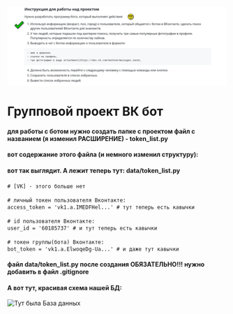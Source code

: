 ![чек лист](tasks.png)


# Групповой проект ВК бот 

#### для работы с ботом нужно создать папке с проектом файл с названием (я изменил РАСШИРЕНИЕ) - token_list.py

#### вот содержание этого файла (и немного изменил структуру):
#### вот так выглядит. А лежит теперь тут: data/token_list.py


```
# [VK] - этого больше нет

# личный токен пользователя Вконтакте:
access_token = 'vk1.a.IMEDFHel...' # тут теперь есть кавычки

# id пользователя Вконтакте:
user_id = '60185737' # и тут теперь есть кавычки

# токен группы(бота) Вконтакте:
bot_token = 'vk1.a.ElwoqeDg-Ua...' # и даже тут кавычки
```
#### файл data/token_list.py после создания ОБЯЗАТЕЛЬНО!!! нужно добавить в файл .gitignore


#### А вот тут, красивая схема нашей БД:

![Тут была База данных](https://raw.githubusercontent.com/astralista/GroupProj_Bot_VK_dating/main/db/DB.png)
